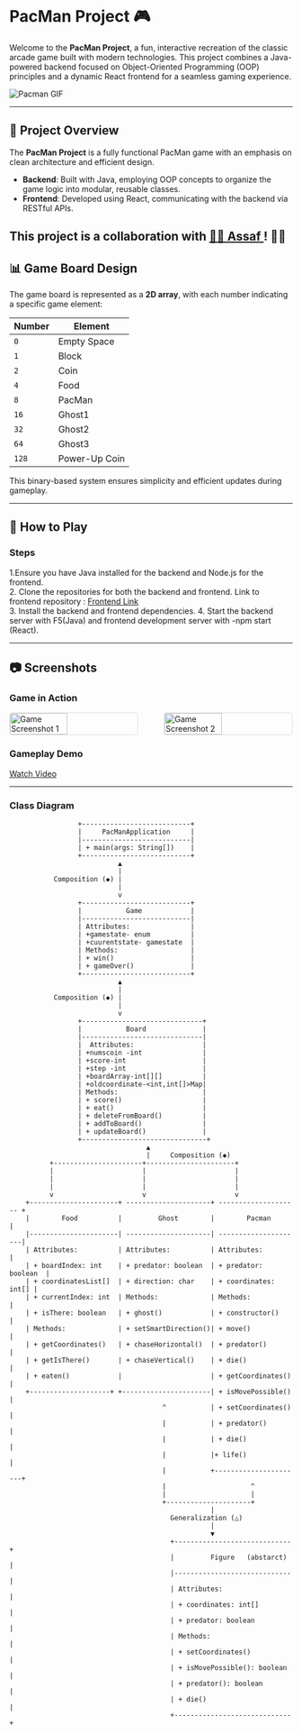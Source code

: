 # PacMan Project 🎮  

Welcome to the **PacMan Project**, a fun, interactive recreation of the classic arcade game built with modern technologies. This project combines a Java-powered backend focused on Object-Oriented Programming (OOP) principles and a dynamic React frontend for a seamless gaming experience.  

![Pacman GIF](https://i.gifer.com/T7i.gif)  

---

## 🎯 Project Overview  

The **PacMan Project** is a fully functional PacMan game with an emphasis on clean architecture and efficient design.  
- **Backend**: Built with Java, employing OOP concepts to organize the game logic into modular, reusable classes.  
- **Frontend**: Developed using React, communicating with the backend via RESTful APIs.  

This project is a collaboration with 
<a href="https://github.com/assafassa/"> 
  💁‍♀️ Assaf
</a>! 🤝✨
---

## 📊 Game Board Design  

The game board is represented as a **2D array**, with each number indicating a specific game element:  

| Number | Element         |  
|--------|-----------------|  
| `0`    | Empty Space      |  
| `1`    | Block            |  
| `2`    | Coin             |  
| `4`    | Food             |  
| `8`    | PacMan           |  
| `16`   | Ghost1           |  
| `32`   | Ghost2           |  
| `64`   | Ghost3           |  
| `128`  | Power-Up Coin    |  

This binary-based system ensures simplicity and efficient updates during gameplay.  

---

## 🚀 How to Play  



### Steps 
1.Ensure you have Java installed for the backend and Node.js for the frontend.  
2. Clone the repositories for both the backend and frontend.
 Link to frontend repository : [Frontend Link](https://github.com/assafassa/PacmanFrontEnd)  
3. Install the backend and frontend dependencies.
4. Start the backend server with F5(Java) and frontend development server with -npm start (React).   
 
---

## 📷 Screenshots  

### Game in Action  
<div style="display: flex; justify-content: space-between; align-items: center; gap: 10px;">
  <img src="https://i.imgur.com/mnub7gH.jpeg" alt="Game Screenshot 1" style="width: 45%; border: 1px solid #ddd; border-radius: 4px;"/>
  <img src="https://i.imgur.com/cJdfmt3.jpeg" alt="Game Screenshot 2" style="width: 45%; border: 1px solid #ddd; border-radius: 4px;"/>
</div>


### Gameplay Demo  
[Watch Video](https://media.canva.com/v2/files/uri:ifs%3A%2F%2FV%2FaHYrjM65hWnY2LvqSz6xyermTrOFtaJKzwPXkCrW29Y.mp4?csig=AAAAAAAAAAAAAAAAAAAAAGqsXLaJAcFaiKTDWWP4Nvv7HCfNUUl4_KCDvXr23Tpq&exp=1732456860&signer=video-rpc&token=AAIAAVYAL2FIWXJqTTY1aFduWTJMdnFTejZ4eWVybVRyT0Z0YUpLendQWGtDclcyOVkubXA0AAAAAAGTXnnJYEQ6a_h8C_HXWZEOE-qQl3lv1i8d2-UnHYkSuiHKD7J1)

---
### Class Diagram
                     +---------------------------+
                     |     PacManApplication     |
                     |---------------------------|
                     | + main(args: String[])    |
                     +---------------------------+
                               ▲
                               |
               Composition (◆) |
                               |
                               v
                     +---------------------------+
                     |           Game            |
                     |---------------------------|
                     | Attributes:               |
                     | +gamestate- enum          |
                     | +cuurentstate- gamestate  |
                     | Methods:                  |
                     | + win()                   |
                     | + gameOver()              |
                     +---------------------------+
                               ▲
                               |
               Composition (◆) |
                               |
                               v
                     +------------------------------+
                     |           Board              |
                     |------------------------------|
                     |  Attributes:                 |
                     | +numscoin -int               |
                     | +score-int                   |
                     | +step -int                   |
                     | +boardArray-int[][]          |
                     | +oldcoordinate-<int,int[]>Map|
                     | Methods:                     |
                     | + score()                    |
                     | + eat()                      |
                     | + deleteFromBoard()          |
                     | + addToBoard()               |
                     | + updateBoard()              |
                     +-------------------------------+
                                      ▲
                                      |     Composition (◆) 
              +----------------------+----------------------+           
              |                      |                      |
              |                      |                      |
              |                      |                      |
              v                      v                      v
        +----------------------+ ---------------------+ -------------------- +
        |        Food          |         Ghost        |        Pacman        |
        |----------------------| ---------------------| ---------------------|
        | Attributes:          | Attributes:          | Attributes:          |
        | + boardIndex: int    | + predator: boolean  | + predator: boolean  |
        | + coordinatesList[]  | + direction: char    | + coordinates: int[] |
        | + currentIndex: int  | Methods:             | Methods:             |
        | + isThere: boolean   | + ghost()            | + constructor()      |
        | Methods:             | + setSmartDirection()| + move()             |
        | + getCoordinates()   | + chaseHorizontal()  | + predator()         |
        | + getIsThere()       | + chaseVertical()    | + die()              |
        | + eaten()            |                      | + getCoordinates()   |
        +--------------------+ +----------------------| + isMovePossible()   |
                                          ^           | + setCoordinates()   |
                                          |           | + predator()         |
                                          |           | + die()              |
                                          |           |+ life()              |
                                          |           +----------------------+
                                          |                     ^
                                          |                     |
                                          +---------------------+
                                                      |
                                            Generalization (△)
                                                      |
                                                      ▼
                                            +-----------------------------+
                                            |         Figure   (abstarct) |
                                            |-----------------------------|
                                            | Attributes:                 |
                                            | + coordinates: int[]        |
                                            | + predator: boolean         |
                                            | Methods:                    |
                                            | + setCoordinates()          |
                                            | + isMovePossible(): boolean |
                                            | + predator(): boolean       |
                                            | + die()                     |
                                            +-----------------------------+
